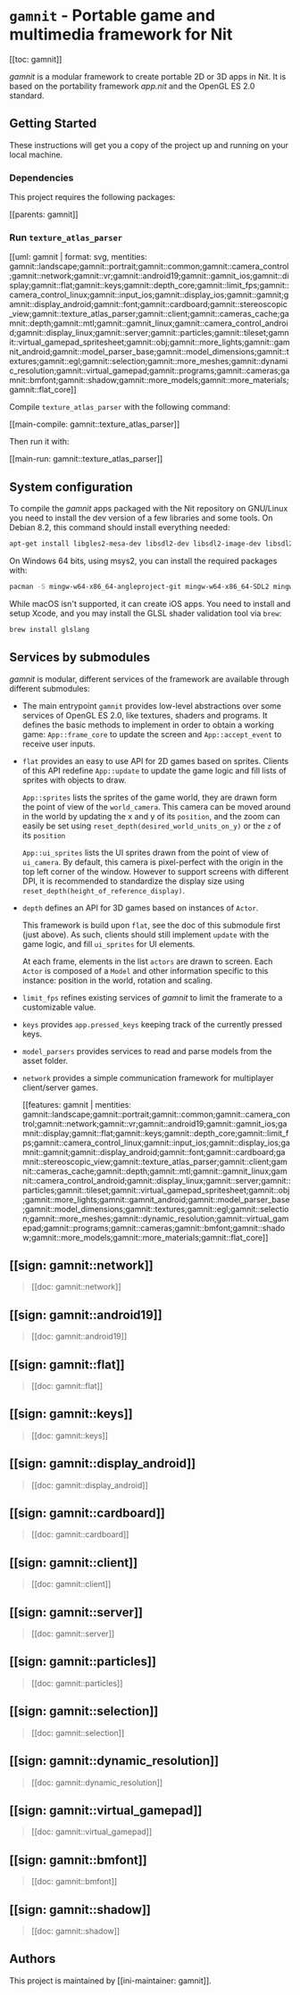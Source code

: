# `gamnit` - Portable game and multimedia framework for Nit

[[toc: gamnit]]

_gamnit_ is a modular framework to create portable 2D or 3D apps in Nit.
It is based on the portability framework _app.nit_ and the OpenGL ES 2.0 standard.

## Getting Started

These instructions will get you a copy of the project up and running on your local machine.

### Dependencies

This project requires the following packages:

[[parents: gamnit]]

### Run `texture_atlas_parser`

[[uml: gamnit | format: svg, mentities: gamnit::landscape;gamnit::portrait;gamnit::common;gamnit::camera_control;gamnit::network;gamnit::vr;gamnit::android19;gamnit::gamnit_ios;gamnit::display;gamnit::flat;gamnit::keys;gamnit::depth_core;gamnit::limit_fps;gamnit::camera_control_linux;gamnit::input_ios;gamnit::display_ios;gamnit::gamnit;gamnit::display_android;gamnit::font;gamnit::cardboard;gamnit::stereoscopic_view;gamnit::texture_atlas_parser;gamnit::client;gamnit::cameras_cache;gamnit::depth;gamnit::mtl;gamnit::gamnit_linux;gamnit::camera_control_android;gamnit::display_linux;gamnit::server;gamnit::particles;gamnit::tileset;gamnit::virtual_gamepad_spritesheet;gamnit::obj;gamnit::more_lights;gamnit::gamnit_android;gamnit::model_parser_base;gamnit::model_dimensions;gamnit::textures;gamnit::egl;gamnit::selection;gamnit::more_meshes;gamnit::dynamic_resolution;gamnit::virtual_gamepad;gamnit::programs;gamnit::cameras;gamnit::bmfont;gamnit::shadow;gamnit::more_models;gamnit::more_materials;gamnit::flat_core]]

Compile `texture_atlas_parser` with the following command:

[[main-compile: gamnit::texture_atlas_parser]]

Then run it with:

[[main-run: gamnit::texture_atlas_parser]]

## System configuration

To compile the _gamnit_ apps packaged with the Nit repository on GNU/Linux you need to install the dev version of a few libraries and some tools.
On Debian 8.2, this command should install everything needed:

~~~bash
apt-get install libgles2-mesa-dev libsdl2-dev libsdl2-image-dev libsdl2-mixer-dev inkscape
~~~

On Windows 64 bits, using msys2, you can install the required packages with:

~~~bash
pacman -S mingw-w64-x86_64-angleproject-git mingw-w64-x86_64-SDL2 mingw-w64-x86_64-SDL2_image mingw-w64-x86_64-SDL2_mixer
~~~

While macOS isn't supported, it can create iOS apps.
You need to install and setup Xcode, and you may install the GLSL shader validation tool via `brew`:

~~~bash
brew install glslang
~~~

## Services by submodules

_gamnit_ is modular, different services of the framework are available through different submodules:

* The main entrypoint `gamnit` provides low-level abstractions over some services of OpenGL ES 2.0, like textures, shaders and programs.
  It defines the basic methods to implement in order to obtain a working game:
  `App::frame_core` to update the screen and `App::accept_event` to receive user inputs.

* `flat` provides an easy to use API for 2D games based on sprites.
  Clients of this API redefine `App::update` to update the game logic and fill lists of sprites with objects to draw.

  `App::sprites` lists the sprites of the game world, they are drawn form the point of view of the `world_camera`.
  This camera can be moved around in the world by updating the x and y of its `position`,
  and the zoom can easily be set using `reset_depth(desired_world_units_on_y)` or the `z` of its `position`

  `App::ui_sprites` lists the UI sprites drawn from the point of view of `ui_camera`.
  By default, this camera is pixel-perfect with the origin in the top left corner of the window.
  However to support screens with different DPI, it is recommended to standardize
  the display size using `reset_depth(height_of_reference_display)`.

* `depth` defines an API for 3D games based on instances of `Actor`.

  This framework is build upon `flat`, see the doc of this submodule first (just above).
  As such, clients should still implement `update` with the game logic, and fill `ui_sprites` for UI elements.

  At each frame, elements in the list `actors` are drawn to screen.
  Each `Actor` is composed of a `Model` and other information specific to this instance:
  position in the world, rotation and scaling.

* `limit_fps` refines existing services of _gamnit_ to limit the framerate to a customizable value.

* `keys` provides `app.pressed_keys` keeping track of the currently pressed keys.

* `model_parsers` provides services to read and parse models from the asset folder.

* `network` provides a simple communication framework for multiplayer client/server games.

  [[features: gamnit | mentities: gamnit::landscape;gamnit::portrait;gamnit::common;gamnit::camera_control;gamnit::network;gamnit::vr;gamnit::android19;gamnit::gamnit_ios;gamnit::display;gamnit::flat;gamnit::keys;gamnit::depth_core;gamnit::limit_fps;gamnit::camera_control_linux;gamnit::input_ios;gamnit::display_ios;gamnit::gamnit;gamnit::display_android;gamnit::font;gamnit::cardboard;gamnit::stereoscopic_view;gamnit::texture_atlas_parser;gamnit::client;gamnit::cameras_cache;gamnit::depth;gamnit::mtl;gamnit::gamnit_linux;gamnit::camera_control_android;gamnit::display_linux;gamnit::server;gamnit::particles;gamnit::tileset;gamnit::virtual_gamepad_spritesheet;gamnit::obj;gamnit::more_lights;gamnit::gamnit_android;gamnit::model_parser_base;gamnit::model_dimensions;gamnit::textures;gamnit::egl;gamnit::selection;gamnit::more_meshes;gamnit::dynamic_resolution;gamnit::virtual_gamepad;gamnit::programs;gamnit::cameras;gamnit::bmfont;gamnit::shadow;gamnit::more_models;gamnit::more_materials;gamnit::flat_core]]

## [[sign: gamnit::network]]

> [[doc: gamnit::network]]

## [[sign: gamnit::android19]]

> [[doc: gamnit::android19]]

## [[sign: gamnit::flat]]

> [[doc: gamnit::flat]]

## [[sign: gamnit::keys]]

> [[doc: gamnit::keys]]

## [[sign: gamnit::display_android]]

> [[doc: gamnit::display_android]]

## [[sign: gamnit::cardboard]]

> [[doc: gamnit::cardboard]]

## [[sign: gamnit::client]]

> [[doc: gamnit::client]]

## [[sign: gamnit::server]]

> [[doc: gamnit::server]]

## [[sign: gamnit::particles]]

> [[doc: gamnit::particles]]

## [[sign: gamnit::selection]]

> [[doc: gamnit::selection]]

## [[sign: gamnit::dynamic_resolution]]

> [[doc: gamnit::dynamic_resolution]]

## [[sign: gamnit::virtual_gamepad]]

> [[doc: gamnit::virtual_gamepad]]

## [[sign: gamnit::bmfont]]

> [[doc: gamnit::bmfont]]

## [[sign: gamnit::shadow]]

> [[doc: gamnit::shadow]]

## Authors

This project is maintained by [[ini-maintainer: gamnit]].

